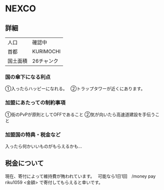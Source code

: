 # NEXCO
## 詳細
|||
|-|-|
|  人口  | 確認中   |
|  首都  | KURIMOCHI|
|  国土面積 | 26チャンク|

### 国の傘下になる利点
①入ったらハッピーになれる。　
②トラップタワーが近くにあります。　

### 加盟にあたっての制約事項
①街のPvPが原則としてOFFであること
②気が向いたら高速道建設を手伝うこと

### 加盟国の特典・税金など
入ったら何かいいものがもらえるかも...   

## 税金について
現在、寄付によって維持費が賄われています。　
可能なら1日1回　/money pay riku1059 <金額> で寄付してもらえると幸いです。
